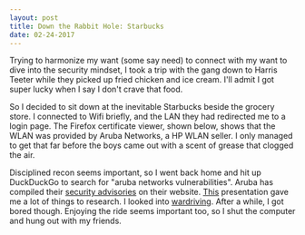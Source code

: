 ```yaml
---
layout: post
title: Down the Rabbit Hole: Starbucks
date: 02-24-2017
---
```


Trying to harmonize my want (some say need) to connect with my want to dive into the security mindset, I took a trip with the gang down to Harris Teeter while they picked up fried chicken and ice cream. I'll admit I got super lucky when I say I don't crave that food.

So I decided to sit down at the inevitable Starbucks beside the grocery store. I connected to Wifi briefly, and the LAN they had redirected me to a login page. The Firefox certificate viewer, shown below, shows that the WLAN was provided by Aruba Networks, a HP WLAN seller. I only managed to get that far before the boys came out with a scent of grease that clogged the air.

Disciplined recon seems important, so I went back home and hit up DuckDuckGo to search for "aruba networks vulnerabilities". Aruba has compiled their [security advisories][aruba] on their website. [This][presentation] presentation gave me a lot of things to research. I looked into [wardriving][wardriving]. After a while, I got bored though. Enjoying the ride seems important too, so I shut the computer and hung out with my friends.

[aruba]:http://www.arubanetworks.com/support-services/security-bulletins/
[presentation]:http://www.willhackforsushi.com/presentations/Wireless_Threats_Practical_Exploits.pdf
[wardriving]:https://en.wikipedia.org/wiki/Wardriving
